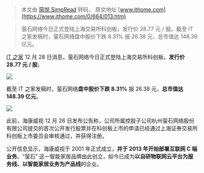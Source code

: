 > 本文由 [简悦 SimpRead](http://ksria.com/simpread/) 转码， 原文地址 [www.ithome.com](https://www.ithome.com/0/664/013.htm)

> 萤石网络今日正式登陆上海交易所科创板，发行价 28.77 元 / 股。截至 IT 之家发稿时，萤石网络盘中股价下跌 8.31% 报 26.38 元，总市值达 148.39 亿元。

[IT 之家](https://www.ithome.com/) 12 月 28 日消息，萤石网络今日正式登陆上海交易所科创板，**发行价 28.77 元 / 股**。

![](https://img.ithome.com/newsuploadfiles/2021/4/20e7e11a-e2db-4912-9e7c-daa0b0653fbc.png?x-bce-process=image/format,f_auto)

截至 IT 之家发稿时，萤石网络**盘中股价下跌 8.31%** 报 26.38 元，**总市值达 148.39 亿元**。

![](https://img.ithome.com/newsuploadfiles/2022/12/2d96c266-65af-491c-b8c0-a4f025bf510d.png?x-bce-process=image/format,f_auto)

此前，海康威视 12 月 26 日发布公告称，公司所属控股子公司杭州萤石网络股份有限公司提交的首次公开发行股票并在科创板上市的申请已经通过上海证券交易所科创板上市委员会审核通过，并获得注册。

公开信息显示，海康威视于 2001 年正式成立，**并于 2013 年开始部署互联网 C 端业务**。“萤石” 这一智能家居品牌由此创立，如今已成为**以自研物联网云平台为服务线、以智能家居业务为产品线**的企业。